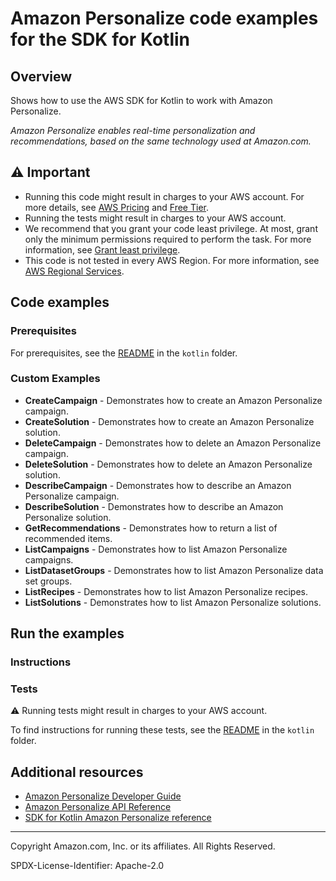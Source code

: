 # Amazon Personalize code examples for the SDK for Kotlin

## Overview

Shows how to use the AWS SDK for Kotlin to work with Amazon Personalize.

<!--custom.overview.start-->
<!--custom.overview.end-->

_Amazon Personalize enables real-time personalization and recommendations, based on the same technology used at Amazon.com._

## ⚠ Important

* Running this code might result in charges to your AWS account. For more details, see [AWS Pricing](https://aws.amazon.com/pricing/) and [Free Tier](https://aws.amazon.com/free/).
* Running the tests might result in charges to your AWS account.
* We recommend that you grant your code least privilege. At most, grant only the minimum permissions required to perform the task. For more information, see [Grant least privilege](https://docs.aws.amazon.com/IAM/latest/UserGuide/best-practices.html#grant-least-privilege).
* This code is not tested in every AWS Region. For more information, see [AWS Regional Services](https://aws.amazon.com/about-aws/global-infrastructure/regional-product-services).

<!--custom.important.start-->
<!--custom.important.end-->

## Code examples

### Prerequisites

For prerequisites, see the [README](../../README.md#Prerequisites) in the `kotlin` folder.


<!--custom.prerequisites.start-->
<!--custom.prerequisites.end-->

<!--custom.examples.start-->

### Custom Examples

- **CreateCampaign** - Demonstrates how to create an Amazon Personalize campaign.
- **CreateSolution** - Demonstrates how to create an Amazon Personalize solution.
- **DeleteCampaign** - Demonstrates how to delete an Amazon Personalize campaign.
- **DeleteSolution** - Demonstrates how to delete an Amazon Personalize solution.
- **DescribeCampaign** - Demonstrates how to describe an Amazon Personalize campaign.
- **DescribeSolution** - Demonstrates how to describe an Amazon Personalize solution.
- **GetRecommendations** - Demonstrates how to return a list of recommended items.
- **ListCampaigns** - Demonstrates how to list Amazon Personalize campaigns.
- **ListDatasetGroups** - Demonstrates how to list Amazon Personalize data set groups.
- **ListRecipes** - Demonstrates how to list Amazon Personalize recipes.
- **ListSolutions** - Demonstrates how to list Amazon Personalize solutions.
<!--custom.examples.end-->

## Run the examples

### Instructions


<!--custom.instructions.start-->
<!--custom.instructions.end-->



### Tests

⚠ Running tests might result in charges to your AWS account.


To find instructions for running these tests, see the [README](../../README.md#Tests)
in the `kotlin` folder.



<!--custom.tests.start-->
<!--custom.tests.end-->

## Additional resources

- [Amazon Personalize Developer Guide](https://docs.aws.amazon.com/personalize/latest/dg/what-is-personalize.html)
- [Amazon Personalize API Reference](https://docs.aws.amazon.com/personalize/latest/dg/API_Reference.html)
- [SDK for Kotlin Amazon Personalize reference](https://sdk.amazonaws.com/kotlin/api/latest/personalize/index.html)

<!--custom.resources.start-->
<!--custom.resources.end-->

---

Copyright Amazon.com, Inc. or its affiliates. All Rights Reserved.

SPDX-License-Identifier: Apache-2.0
